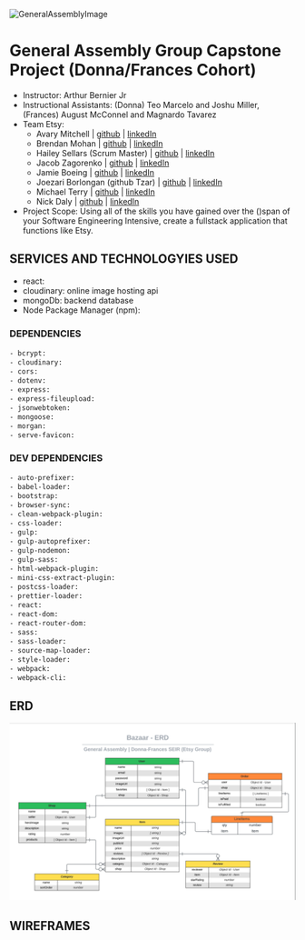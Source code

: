 ![GeneralAssemblyImage](https://ga-website-production-herokuapp-com.global.ssl.fastly.net/packs/media/assets/images/logo_1200_by_627-e2f4e80d2e8073fa1b8c0a2bb36f2d46.jpg)

# General Assembly Group Capstone Project (Donna/Frances Cohort)
- Instructor: Arthur Bernier Jr
- Instructional Assistants: (Donna) Teo Marcelo and Joshu Miller, (Frances) August McConnel and Magnardo Tavarez
- Team Etsy: 
    - Avary Mitchell | [github](https://github.com/Anmitchell) | [linkedIn](https://www.linkedin.com/in/avary-mitchell-6b493612a/)
    - Brendan Mohan | [github](https://github.com/MoHanSolo) | [linkedIn](https://www.linkedin.com/in/brendan-mohan/)
    - Hailey Sellars (Scrum Master) | [github](https://github.com/hlysllrs) | [linkedIn](https://www.linkedin.com/in/hailey-sellars/)
    - Jacob Zagorenko | [github](https://github.com/Jacob1635) | [linkedIn](https://www.linkedin.com/in/jacob-zagorenko/)
    - Jamie Boeing | [github](https://github.com/JamieBoeing) | [linkedIn](https://www.linkedin.com/in/jamie-boeing/)
    - Joezari Borlongan (github Tzar) | [github](https://github.com/joe-bor) | [linkedIn]()
    - Michael Terry | [github](https://github.com/m-j-terry) | [linkedIn](https://www.linkedin.com/in/michaeljterry/)
    - Nick Daly | [github](https://github.com/ndaly94) | [linkedIn](https://www.linkedin.com/in/nickdaly94/)
- Project Scope: Using all of the skills you have gained over the ()span of your Software Engineering Intensive, create a fullstack application that functions like Etsy. 

## SERVICES AND TECHNOLOGYIES USED
- react: 
- cloudinary: online image hosting api
- mongoDb: backend database
- Node Package Manager (npm): 

### DEPENDENCIES
    - bcrypt: 
    - cloudinary: 
    - cors: 
    - dotenv: 
    - express: 
    - express-fileupload: 
    - jsonwebtoken: 
    - mongoose: 
    - morgan: 
    - serve-favicon:

### DEV DEPENDENCIES
    - auto-prefixer: 
    - babel-loader: 
    - bootstrap: 
    - browser-sync: 
    - clean-webpack-plugin: 
    - css-loader: 
    - gulp: 
    - gulp-autoprefixer: 
    - gulp-nodemon: 
    - gulp-sass: 
    - html-webpack-plugin: 
    - mini-css-extract-plugin: 
    - postcss-loader: 
    - prettier-loader: 
    - react: 
    - react-dom: 
    - react-router-dom: 
    - sass: 
    - sass-loader: 
    - source-map-loader: 
    - style-loader: 
    - webpack: 
    - webpack-cli:

## ERD
![](ERD.png)

## WIREFRAMES

## 